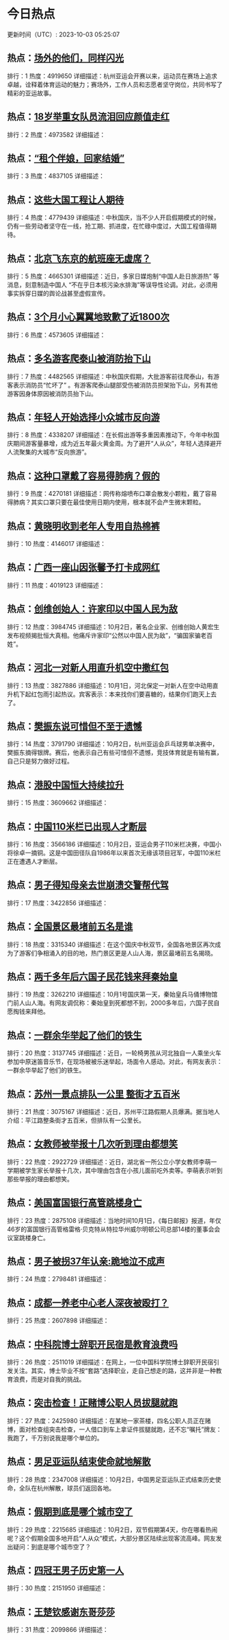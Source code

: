 # 今日热点

更新时间（UTC）: 2023-10-03 05:25:07

## 热点：[场外的他们，同样闪光](https://cn.bing.com/search?q=场外的他们，同样闪光)
排行：1
热度：4919650
详细描述：杭州亚运会开赛以来，运动员在赛场上追求卓越，诠释着体育运动的魅力；赛场外，工作人员和志愿者坚守岗位，共同书写了精彩的亚运故事。

## 热点：[18岁举重女队员流泪回应颜值走红](https://cn.bing.com/search?q=18岁举重女队员流泪回应颜值走红)
排行：2
热度：4973582
详细描述：

## 热点：[“租个伴娘，回家结婚”](https://cn.bing.com/search?q=“租个伴娘，回家结婚”)
排行：3
热度：4837105
详细描述：

## 热点：[这些大国工程让人期待](https://cn.bing.com/search?q=这些大国工程让人期待)
排行：4
热度：4779439
详细描述：中秋国庆，当不少人开启假期模式的时候，仍有一些劳动者坚守在一线，抢工期、抓进度，在忙碌中度过，大国工程值得期待。

## 热点：[北京飞东京的航班座无虚席？](https://cn.bing.com/search?q=北京飞东京的航班座无虚席？)
排行：5
热度：4665301
详细描述：近日，多家日媒炮制“中国人赴日旅游热” 等消息，刻意制造中国人 “不在乎日本核污染水排海”等误导性论调。对此，必须用事实拆穿日媒的舆论战甚至虚假宣传。

## 热点：[3个月小心翼翼地致歉了近1800次](https://cn.bing.com/search?q=3个月小心翼翼地致歉了近1800次)
排行：6
热度：4573605
详细描述：

## 热点：[多名游客爬泰山被消防抬下山](https://cn.bing.com/search?q=多名游客爬泰山被消防抬下山)
排行：7
热度：4482565
详细描述：中秋国庆假期，大批游客前往爬泰山，有游客表示消防员“忙坏了” 。有游客爬泰山腿部受伤被消防员担架抬下山，另有其他游客因身体原因被消防员抬下山。 

## 热点：[年轻人开始选择小众城市反向游](https://cn.bing.com/search?q=年轻人开始选择小众城市反向游)
排行：8
热度：4338207
详细描述：在长假出游等多重因素推动下，今年中秋国庆期间游客量暴增，成为近五年最火黄金周。为了避开“人从众”，年轻人选择避开人流聚集的大城市“反向旅游”。

## 热点：[这种口罩戴了容易得肺病？假的](https://cn.bing.com/search?q=这种口罩戴了容易得肺病？假的)
排行：9
热度：4270181
详细描述：网传称熔喷布口罩会散发小颗粒，戴了容易得肺病？其实口罩只要在最佳使用日期内使用，根本就不会产生微末颗粒。

## 热点：[黄晓明收到老年人专用自热棉裤](https://cn.bing.com/search?q=黄晓明收到老年人专用自热棉裤)
排行：10
热度：4146017
详细描述：

## 热点：[广西一座山因张馨予打卡成网红](https://cn.bing.com/search?q=广西一座山因张馨予打卡成网红)
排行：11
热度：4019123
详细描述：

## 热点：[创维创始人：许家印以中国人民为敌](https://cn.bing.com/search?q=创维创始人：许家印以中国人民为敌)
排行：12
热度：3984745
详细描述：10月2日，著名企业家、创维创始人黄宏生发布视频揭批恒大真相。他痛斥许家印“公然以中国人民为敌”，“骗国家骗老百姓”。

## 热点：[河北一对新人用直升机空中撒红包](https://cn.bing.com/search?q=河北一对新人用直升机空中撒红包)
排行：13
热度：3827886
详细描述：10月1日，河北保定一对新人在空中动用直升机下起红包雨引起热议。宾客表示：本来找你们要喜糖的，结果你们跑天上去了。 

## 热点：[樊振东说可惜但不至于遗憾](https://cn.bing.com/search?q=樊振东说可惜但不至于遗憾)
排行：14
热度：3791790
详细描述：10月2日，杭州亚运会乒乓球男单决赛中，樊振东摘得银牌。赛后，他表示自己有些可惜但不遗憾，竞技体育就是有输有赢，自己只是努力做好过程。

## 热点：[港股中国恒大持续拉升](https://cn.bing.com/search?q=港股中国恒大持续拉升)
排行：15
热度：3609662
详细描述：

## 热点：[中国110米栏已出现人才断层](https://cn.bing.com/search?q=中国110米栏已出现人才断层)
排行：16
热度：3566186
详细描述：10月2日，亚运会男子110米栏决赛，中国小将徐卓一摘铜。这是中国田径队自1986年以来首次无缘该项目冠军，中国110米栏正在遭遇人才断层。

## 热点：[男子得知母亲去世崩溃交警帮代驾](https://cn.bing.com/search?q=男子得知母亲去世崩溃交警帮代驾)
排行：17
热度：3422856
详细描述：

## 热点：[全国景区最堵前五名是谁](https://cn.bing.com/search?q=全国景区最堵前五名是谁)
排行：18
热度：3315340
详细描述：在这个国庆中秋双节，全国各地景区再次成为了游客们争相涌入的目的地，热门景区更是人山人海，景区最堵前五名揭晓。

## 热点：[两千多年后六国子民花钱来拜秦始皇](https://cn.bing.com/search?q=两千多年后六国子民花钱来拜秦始皇)
排行：19
热度：3262210
详细描述：10月1号国庆第一天，秦始皇兵马俑博物馆门前人山人海。有网友调侃称：秦始皇到死都想不到，2000多年后，六国子民自愿掏钱来拜他。

## 热点：[一群余华举起了他们的铁生](https://cn.bing.com/search?q=一群余华举起了他们的铁生)
排行：20
热度：3137745
详细描述：近日，一轮椅男孩从河北独自一人乘坐火车参加中原迷笛音乐节，在现场被被乐迷举起，场面令人感动。对此，有网友表示：一群余华举起了他们的铁生。

## 热点：[苏州一景点排队一公里 整街才五百米](https://cn.bing.com/search?q=苏州一景点排队一公里整街才五百米)
排行：21
热度：3075167
详细描述：近日，苏州平江路假期人员爆满。据当地人介绍：平江路整条街才五百米，但排队有一公里长。


## 热点：[女教师被举报十几次听到理由都想笑](https://cn.bing.com/search?q=女教师被举报十几次听到理由都想笑)
排行：22
热度：2922729
详细描述：近日，湖北省一所公立小学女教师李萌一学期被学生家长举报十几次，其中理由包含在小孩儿面前吃外卖等。李萌表示听到那些举报的理由都想笑。

## 热点：[美国富国银行高管跳楼身亡](https://cn.bing.com/search?q=美国富国银行高管跳楼身亡)
排行：23
热度：2875108
详细描述：当地时间10月1日，《每日邮报》报道，年仅46岁的富国银行高管格雷格·贝克特从特拉华州威尔明顿公司总部14楼的董事会会议室跳楼身亡。

## 热点：[男子被拐37年认亲:跪地泣不成声](https://cn.bing.com/search?q=男子被拐37年认亲:跪地泣不成声)
排行：24
热度：2798481
详细描述：

## 热点：[成都一养老中心老人深夜被殴打？](https://cn.bing.com/search?q=成都一养老中心老人深夜被殴打？)
排行：25
热度：2607898
详细描述：

## 热点：[中科院博士辞职开民宿是教育浪费吗](https://cn.bing.com/search?q=中科院博士辞职开民宿是教育浪费吗)
排行：26
热度：2511019
详细描述：在网上，一位中国科学院博士辞职开民宿引发关注。其实，博士毕业不按“套路”选择职业，走自己想走的路，这并非是一种教育浪费，而是对自我的挑战。

## 热点：[突击检查！正赌博公职人员拔腿就跑](https://cn.bing.com/search?q=突击检查！正赌博公职人员拔腿就跑)
排行：27
热度：2425980
详细描述：在某地一家茶楼，四名公职人员正在赌博，面对检查组突击检查，一人借口到车上拿证件拔腿就跑，还不忘“嘱托”牌友：我跑了，千万别说我是哪个单位的。

## 热点：[男足亚运队结束使命就地解散](https://cn.bing.com/search?q=男足亚运队结束使命就地解散)
排行：28
热度：2347008
详细描述：10月2日，中国男足亚运队正式结束历史使命，全队在杭州解散，球员们返回各地。

## 热点：[假期到底是哪个城市空了](https://cn.bing.com/search?q=假期到底是哪个城市空了)
排行：29
热度：2215685
详细描述：10月2日，双节假期第4天，你在哪看热闹呢？这个假期全国多地开启“人从众”模式，大部分景区陆续出现客流高峰。网友发出疑问：到底是哪个城市空了？

## 热点：[四冠王男子历史第一人](https://cn.bing.com/search?q=四冠王男子历史第一人)
排行：30
热度：2151950
详细描述：

## 热点：[王楚钦感谢东哥莎莎](https://cn.bing.com/search?q=王楚钦感谢东哥莎莎)
排行：31
热度：2099866
详细描述：

